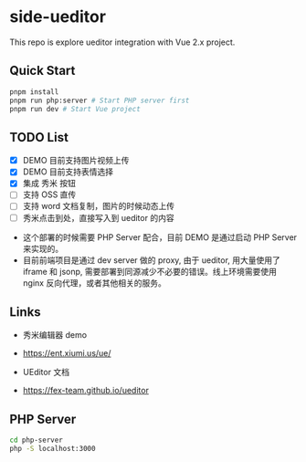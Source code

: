 # side-ueditor

This repo is explore ueditor integration with Vue 2.x project.

## Quick Start

```bash
pnpm install
pnpm run php:server # Start PHP server first
pnpm run dev # Start Vue project
```

## TODO List

- [x] DEMO 目前支持图片视频上传
- [x] DEMO 目前支持表情选择
- [x] 集成 秀米 按钮
- [ ] 支持 OSS 直传
- [ ] 支持 word 文档复制，图片的时候动态上传
- [ ] 秀米点击到处，直接写入到 ueditor 的内容

- 这个部署的时候需要 PHP Server 配合，目前 DEMO 是通过启动 PHP Server 来实现的。
- 目前前端项目是通过 dev server 做的 proxy, 由于 ueditor, 用大量使用了 iframe 和 jsonp, 需要部署到同源减少不必要的错误。线上环境需要使用 nginx 反向代理，或者其他相关的服务。

## Links

- 秀米编辑器 demo
- <https://ent.xiumi.us/ue/>

- UEditor 文档
- <https://fex-team.github.io/ueditor>

## PHP Server

```bash
cd php-server
php -S localhost:3000
```

<!--
## server

node.js server for ueditor

refs: <https://github.com/netpi/ueditor>

```bash
cd server
pnpm install
pnpm run dev
```
-->
